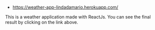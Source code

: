 - https://weather-app-lindadamario.herokuapp.com/

This is a weather application made with ReactJs. You can see the final result by clicking on the link above.

